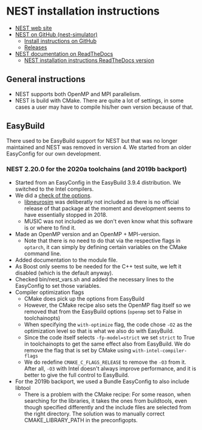# NEST installation instructions

* [NEST web site](https://www.nest-simulator.org/)
* [NEST on GitHub (nest-simulator)](https://github.com/nest/nest-simulator)
    * [Install instructions on GitHub](https://github.com/nest/nest-simulator/blob/master/INSTALL)
    * [Releases](https://github.com/nest/nest-simulator/releases)
* [NEST documentation on ReadTheDocs](https://nest-simulator.readthedocs.io/en/stable/)
    * [NEST installation instructions ReadTheDocs version](https://nest-simulator.readthedocs.io/en/stable/installation/index.html)


## General instructions

* NEST supports both OpenMP and MPI parallelism.
* NEST is build with CMake. There are quite a lot of settings, in some cases
  a user may have to compile his/her own version because of that.


## EasyBuild

There used to be EasyBuild support for NEST but that was no longer maintained and
NEST was removed in version 4. We started from an older EasyConfig for our own
development.

### NEST 2.20.0 for the 2020a toolchains (and 2019b backport)

* Started from an EasyConfig in the EasyBuild 3.9.4 distribution. We switched to
  the Intel compilers.
* We did a [check of the options](https://nest-simulator.readthedocs.io/en/stable/installation/install_options.html#).
     * [libneurosim](https://github.com/INCF/libneurosim) was deliberatly not
       included as there is no official release of that package at the moment
       and development seems to have essentially stopped in 2018.
     * MUSIC was not included as we don't even know what this software is or
       where to find it.
* Made an OpenMP version and an OpenMP + MPI-version.
    * Note that there is no need to do that via the respective flags in `optarch`,
      it can simply by defining certain variables on the CMake command line.
* Added documentation to the module file.
* As Boost only seems to be needed for the C++ test suite, we left it disabled
  (which is the default anyway).
* Checked bin/nest_vars.sh and added the necessary lines to the EasyConfig to
  set those variables.
* Compiler optimization flags
    * CMake does pick up the options from EasyBuild
    * However, the CMake recipe also sets the OpenMP flag itself so we removed
      that from the EasyBuild options (`openmp` set to False in toolchainopts)
    * When specifying the `with-optimize` flag, the code chose `-O2` as the 
      optimization level so that is what we also do with EasyBuild.
    * Since the code itself selects `-fp-model=strict` we set `strict` to True
      in toolchainopts to get the same effect also from EasyBuild. We do remove 
      the flag that is set by CMake using `with-intel-compiler-flags`
    * We do redefine `CMAKE_C_FLAGS_RELEASE` to remove the `-O3` from it. After
      all, `-O3` with Intel doesn't always improve performance, and it is better
      to give the full control to EasyBuild.
* For the 2019b backport, we used a Bundle EasyConfig to also include libtool
    * There is a problem with the CMake recipe: For some reason, when searching
      for the libraries, it takes the ones from buildtools, even though specified
      differently and the include files are selected from the right directory.
      The solution was to manually correct CMAKE_LIBRARY_PATH in the preconfigopts.
